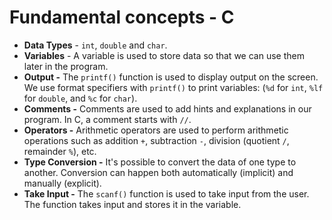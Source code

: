 # Fundamental concepts - C

* **Data Types** - `int`, `double` and `char`.
* **Variables** - A variable is used to store data so that we can use them later in the program.
* **Output -** The `printf()` function is used to display output on the screen. We use format specifiers with `printf()` to print variables: (`%d` for `int`, `%lf` for `double`, and `%c` for `char`).
* **Comments -** Comments are used to add hints and explanations in our program. In C, a comment starts with `//`.
* **Operators -** Arithmetic operators are used to perform arithmetic operations such as addition `+`, subtraction `-`, division (quotient `/`, remainder `%`), etc.
* **Type Conversion -** It's possible to convert the data of one type to another. Conversion can happen both automatically (implicit) and manually (explicit).
* **Take Input -** The `scanf()` function is used to take input from the user. The function takes input and stores it in the variable.
